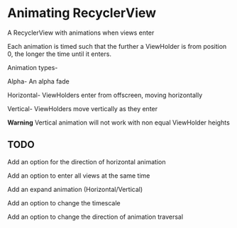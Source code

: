 # Animating RecyclerView

A RecyclerView with animations when views enter

Each animation is timed such that the further a ViewHolder is from position 0, the longer the 
time until it enters.

Animation types-

Alpha- An alpha fade 

Horizontal- ViewHolders enter from offscreen, moving horizontally

Vertical- ViewHolders move vertically as they enter

**Warning** Vertical animation will not work with non equal ViewHolder heights


## TODO

Add an option for the direction of horizontal animation

Add an option to enter all views at the same time

Add an expand animation (Horizontal/Vertical)

Add an option to change the timescale

Add an option to change the direction of animation traversal
